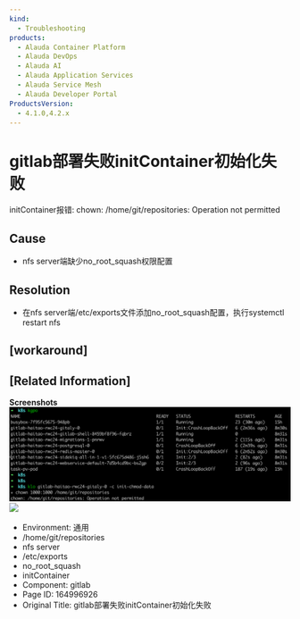```yaml
---
kind:
  - Troubleshooting
products:
  - Alauda Container Platform
  - Alauda DevOps
  - Alauda AI
  - Alauda Application Services
  - Alauda Service Mesh
  - Alauda Developer Portal
ProductsVersion:
  - 4.1.0,4.2.x
---
```

<!-- A type of document that involves encountering a fault, diagnosing it, performing root cause analysis, and providing solutions. -->

# gitlab部署失败initContainer初始化失败

initContainer报错: chown: /home/git/repositories: Operation not permitted

## Cause
- nfs server端缺少no_root_squash权限配置

## Resolution
- 在nfs server端/etc/exports文件添加no_root_squash配置，执行systemctl restart nfs

## [workaround]

## [Related Information]
**Screenshots**
![](assets/gitlabbu-shu-shi-bai-initcontainerchu-shi-hua-shi-bai/image-2023-10-11_14-21-54.png)
![](assets/gitlabbu-shu-shi-bai-initcontainerchu-shi-hua-shi-bai/%E4%BC%81%E4%B8%9A%E5%BE%AE%E4%BF%A1%E6%88%AA%E5%9B%BE_daf5a01d-87b6-4de6-975b-59889a2f8244.png)
- Environment: 通用
- /home/git/repositories
- nfs server
- /etc/exports
- no_root_squash
- initContainer
- Component: gitlab
- Page ID: 164996926
- Original Title: gitlab部署失败initContainer初始化失败
